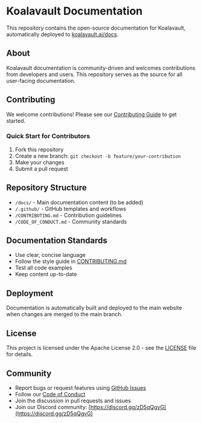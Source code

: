# Koalavault Documentation

This repository contains the open-source documentation for Koalavault, automatically deployed to [koalavault.ai/docs](https://www.koalavault.ai/docs).

## About

Koalavault documentation is community-driven and welcomes contributions from developers and users. This repository serves as the source for all user-facing documentation.

## Contributing

We welcome contributions! Please see our [Contributing Guide](CONTRIBUTING.md) to get started.

### Quick Start for Contributors

1. Fork this repository
2. Create a new branch: `git checkout -b feature/your-contribution`
3. Make your changes
4. Submit a pull request

## Repository Structure

- `/docs/` - Main documentation content (to be added)
- `/.github/` - GitHub templates and workflows
- `/CONTRIBUTING.md` - Contribution guidelines
- `/CODE_OF_CONDUCT.md` - Community standards

## Documentation Standards

- Use clear, concise language
- Follow the style guide in [CONTRIBUTING.md](CONTRIBUTING.md)
- Test all code examples
- Keep content up-to-date

## Deployment

Documentation is automatically built and deployed to the main website when changes are merged to the main branch.

## License

This project is licensed under the Apache License 2.0 - see the [LICENSE](LICENSE) file for details.

## Community

- Report bugs or request features using [GitHub Issues](../../issues)
- Follow our [Code of Conduct](CODE_OF_CONDUCT.md)
- Join the discussion in pull requests and issues
- Join our Discord community: [https://discord.gg/zD5qQgvG](https://discord.gg/zD5qQgvG)
